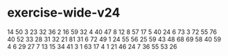 # exercise-wide-v24
14
50
3
23
32
36
2
16
59
32
4
40
47
8
12
8
57
17
5
40
24
6
73
3
72
55
76
40
52
33
28
31
32
21
81
31
6
72
49
1
24
55
56
25
59
43
48
68
69
58
40
59
4
6
29
27
7
13
15
34
41
3
1
63
17
4
1
21
46
24
7
36
55
53
26
